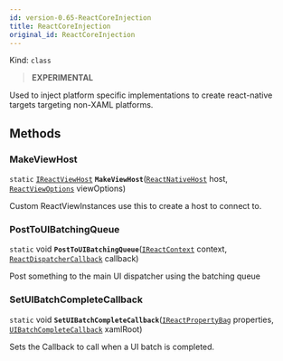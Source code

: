 ```yaml
---
id: version-0.65-ReactCoreInjection
title: ReactCoreInjection
original_id: ReactCoreInjection
---
```


Kind: `class`



> **EXPERIMENTAL**

Used to inject platform specific implementations to create react-native targets targeting non-XAML platforms.



## Methods
### MakeViewHost
`static` [`IReactViewHost`](IReactViewHost) **`MakeViewHost`**([`ReactNativeHost`](ReactNativeHost) host, [`ReactViewOptions`](ReactViewOptions) viewOptions)

Custom ReactViewInstances use this to create a host to connect to.



### PostToUIBatchingQueue
`static` void **`PostToUIBatchingQueue`**([`IReactContext`](IReactContext) context, [`ReactDispatcherCallback`](ReactDispatcherCallback) callback)

Post something to the main UI dispatcher using the batching queue



### SetUIBatchCompleteCallback
`static` void **`SetUIBatchCompleteCallback`**([`IReactPropertyBag`](IReactPropertyBag) properties, [`UIBatchCompleteCallback`](UIBatchCompleteCallback) xamlRoot)

Sets the Callback to call when a UI batch is completed. 




